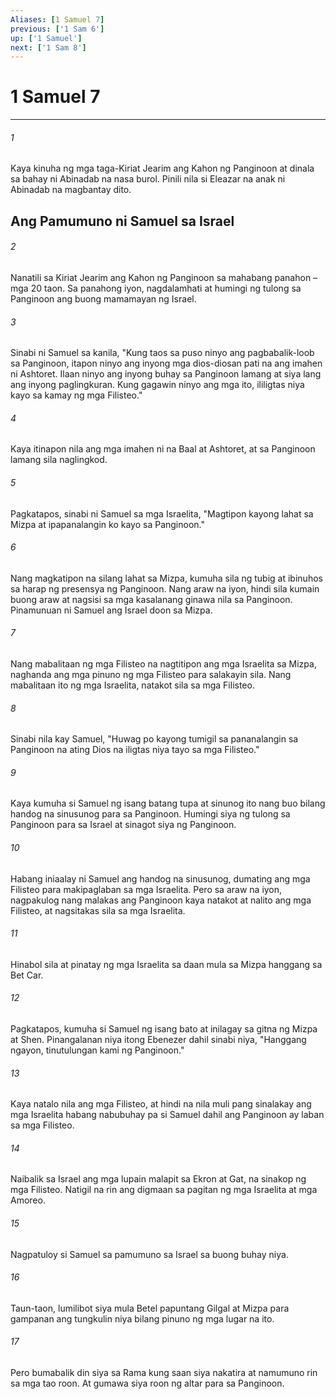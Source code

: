 ```yaml
---
Aliases: [1 Samuel 7]
previous: ['1 Sam 6']
up: ['1 Samuel']
next: ['1 Sam 8']
---
```

# 1 Samuel 7

***






















###### 1 










Kaya kinuha ng mga taga-Kiriat Jearim ang Kahon ng Panginoon at dinala sa bahay ni Abinadab na nasa burol. Pinili nila si Eleazar na anak ni Abinadab na magbantay dito.

## Ang Pamumuno ni Samuel sa Israel 





















###### 2 










Nanatili sa Kiriat Jearim ang Kahon ng Panginoon sa mahabang panahon – mga 20 taon. Sa panahong iyon, nagdalamhati at humingi ng tulong sa Panginoon ang buong mamamayan ng Israel. 





















###### 3 










Sinabi ni Samuel sa kanila, "Kung taos sa puso ninyo ang pagbabalik-loob sa Panginoon, itapon ninyo ang inyong mga dios-diosan pati na ang imahen ni Ashtoret. Ilaan ninyo ang inyong buhay sa Panginoon lamang at siya lang ang inyong paglingkuran. Kung gagawin ninyo ang mga ito, ililigtas niya kayo sa kamay ng mga Filisteo." 





















###### 4 










Kaya itinapon nila ang mga imahen ni na Baal at Ashtoret, at sa Panginoon lamang sila naglingkod. 





















###### 5 










Pagkatapos, sinabi ni Samuel sa mga Israelita, "Magtipon kayong lahat sa Mizpa at ipapanalangin ko kayo sa Panginoon." 





















###### 6 










Nang magkatipon na silang lahat sa Mizpa, kumuha sila ng tubig at ibinuhos sa harap ng presensya ng Panginoon. Nang araw na iyon, hindi sila kumain buong araw at nagsisi sa mga kasalanang ginawa nila sa Panginoon. Pinamunuan ni Samuel ang Israel doon sa Mizpa. 





















###### 7 










Nang mabalitaan ng mga Filisteo na nagtitipon ang mga Israelita sa Mizpa, naghanda ang mga pinuno ng mga Filisteo para salakayin sila. Nang mabalitaan ito ng mga Israelita, natakot sila sa mga Filisteo. 





















###### 8 










Sinabi nila kay Samuel, "Huwag po kayong tumigil sa pananalangin sa Panginoon na ating Dios na iligtas niya tayo sa mga Filisteo." 





















###### 9 










Kaya kumuha si Samuel ng isang batang tupa at sinunog ito nang buo bilang handog na sinusunog para sa Panginoon. Humingi siya ng tulong sa Panginoon para sa Israel at sinagot siya ng Panginoon. 





















###### 10 










Habang iniaalay ni Samuel ang handog na sinusunog, dumating ang mga Filisteo para makipaglaban sa mga Israelita. Pero sa araw na iyon, nagpakulog nang malakas ang Panginoon kaya natakot at nalito ang mga Filisteo, at nagsitakas sila sa mga Israelita. 





















###### 11 










Hinabol sila at pinatay ng mga Israelita sa daan mula sa Mizpa hanggang sa Bet Car. 





















###### 12 










Pagkatapos, kumuha si Samuel ng isang bato at inilagay sa gitna ng Mizpa at Shen. Pinangalanan niya itong Ebenezer dahil sinabi niya, "Hanggang ngayon, tinutulungan kami ng Panginoon." 





















###### 13 










Kaya natalo nila ang mga Filisteo, at hindi na nila muli pang sinalakay ang mga Israelita habang nabubuhay pa si Samuel dahil ang Panginoon ay laban sa mga Filisteo. 





















###### 14 










Naibalik sa Israel ang mga lupain malapit sa Ekron at Gat, na sinakop ng mga Filisteo. Natigil na rin ang digmaan sa pagitan ng mga Israelita at mga Amoreo. 





















###### 15 










Nagpatuloy si Samuel sa pamumuno sa Israel sa buong buhay niya. 





















###### 16 










Taun-taon, lumilibot siya mula Betel papuntang Gilgal at Mizpa para gampanan ang tungkulin niya bilang pinuno ng mga lugar na ito. 





















###### 17 










Pero bumabalik din siya sa Rama kung saan siya nakatira at namumuno rin sa mga tao roon. At gumawa siya roon ng altar para sa Panginoon.
